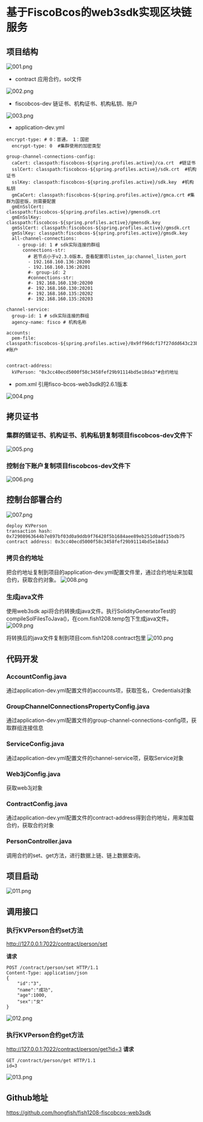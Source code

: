 # 基于FiscoBcos的web3sdk实现区块链服务
## 项目结构
![001.png](https://github.com/hongfish/fish1208-fiscobcos-web3sdk/blob/main/src/main/resources/image/001.png)
* contract 应用合约，sol文件

![002.png](https://github.com/hongfish/fish1208-fiscobcos-web3sdk/blob/main/src/main/resources/image/002.png)
* fiscobcos-dev   链证书、机构证书、机构私钥、账户

![003.png](https://github.com/hongfish/fish1208-fiscobcos-web3sdk/blob/main/src/main/resources/image/003.png)
* application-dev.yml
```
encrypt-type: # 0：普通， 1：国密
  encrypt-type: 0  #集群使用的加密类型

group-channel-connections-config:
  caCert: classpath:fiscobcos-${spring.profiles.active}/ca.crt  #链证书
  sslCert: classpath:fiscobcos-${spring.profiles.active}/sdk.crt  #机构证书
  sslKey: classpath:fiscobcos-${spring.profiles.active}/sdk.key  #机构私钥
  gmCaCert: classpath:fiscobcos-${spring.profiles.active}/gmca.crt #集群为国密版，则需要配置
  gmEnSslCert: classpath:fiscobcos-${spring.profiles.active}/gmensdk.crt
  gmEnSslKey: classpath:fiscobcos-${spring.profiles.active}/gmensdk.key
  gmSslCert: classpath:fiscobcos-${spring.profiles.active}/gmsdk.crt
  gmSslKey: classpath:fiscobcos-${spring.profiles.active}/gmsdk.key
  all-channel-connections:
    - group-id: 1 # sdk实际连接的群组
      connections-str:
        # 若节点小于v2.3.0版本，查看配置项listen_ip:channel_listen_port
        - 192.168.160.136:20200
        - 192.168.160.136:20201
        #- group-id: 2
        #connections-str:
        #- 192.168.160.130:20200
        #- 192.168.160.130:20201
        #- 192.168.160.135:20202
        #- 192.168.160.135:20203

channel-service:
  group-id: 1 # sdk实际连接的群组
  agency-name: fisco # 机构名称

accounts:
  pem-file: classpath:fiscobcos-${spring.profiles.active}/0x9ff96dcf17f27ddd643c23bc1236733aa92a1f20.pem #账户


contract-address:
  kVPerson: "0x3cc40ecd5000f58c3458fef29b91114bd5e18da3"#合约地址
```
* pom.xml
引用fisco-bcos-web3sdk的2.6.1版本

![004.png](https://github.com/hongfish/fish1208-fiscobcos-web3sdk/blob/main/src/main/resources/image/004.png)
## 拷贝证书
### 集群的链证书、机构证书、机构私钥复制项目fiscobcos-dev文件下
![005.png](https://github.com/hongfish/fish1208-fiscobcos-web3sdk/blob/main/src/main/resources/image/005.png)
### 控制台下账户复制项目fiscobcos-dev文件下
![006.png](https://github.com/hongfish/fish1208-fiscobcos-web3sdk/blob/main/src/main/resources/image/006.png)
## 控制台部署合约
![007.png](https://github.com/hongfish/fish1208-fiscobcos-web3sdk/blob/main/src/main/resources/image/007.png)
```
deploy KVPerson 
transaction hash: 0x72908963644b7e897bf03d0a9ddb9f76428f5b1684aee89eb251d0adf15bdb75
contract address: 0x3cc40ecd5000f58c3458fef29b91114bd5e18da3
```
### 拷贝合约地址
把合约地址复制到项目的application-dev.yml配置文件里，通过合约地址来加载合约，获取合约对象。
![008.png](https://github.com/hongfish/fish1208-fiscobcos-web3sdk/blob/main/src/main/resources/image/008.png)

### 生成java文件
使用web3sdk api将合约转换成java文件。执行SolidityGeneratorTest的compileSolFilesToJava()，在com.fish1208.temp包下生成java文件。
![009.png](https://github.com/hongfish/fish1208-fiscobcos-web3sdk/blob/main/src/main/resources/image/009.png)

将转换后的java文件复制到项目com.fish1208.contract包里
![010.png](https://github.com/hongfish/fish1208-fiscobcos-web3sdk/blob/main/src/main/resources/image/010.png)

## 代码开发
### AccountConfig.java
通过application-dev.yml配置文件的accounts项，获取签名，Credentials对象

### GroupChannelConnectionsPropertyConfig.java
通过application-dev.yml配置文件的group-channel-connections-config项，获取群组连接信息

### ServiceConfig.java
通过application-dev.yml配置文件的channel-service项，获取Service对象

### Web3jConfig.java
获取web3j对象

### ContractConfig.java
通过application-dev.yml配置文件的contract-address得到合约地址，用来加载合约，获取合约对象

### PersonController.java
调用合约的set、get方法，进行数据上链、链上数据查询。

## 项目启动
![011.png](https://github.com/hongfish/fish1208-fiscobcos-web3sdk/blob/main/src/main/resources/image/011.png)

## 调用接口
### 执行KVPerson合约set方法
http://127.0.0.1:7022/contract/person/set

**请求**
```
POST /contract/person/set HTTP/1.1 
Content-Type: application/json 
{
	"id":"3",
	"name":"成功",
	"age":1000,
	"sex":"女"
}
```
![012.png](https://github.com/hongfish/fish1208-fiscobcos-web3sdk/blob/main/src/main/resources/image/012.png)

### 执行KVPerson合约get方法
http://127.0.0.1:7022/contract/person/get?id=3
**请求**
```
GET /contract/person/get HTTP/1.1  
id=3
```
![013.png](https://github.com/hongfish/fish1208-fiscobcos-web3sdk/blob/main/src/main/resources/image/013.png)


## Github地址
https://github.com/hongfish/fish1208-fiscobcos-web3sdk

